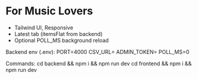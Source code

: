 
# For Music Lovers
- Tailwind UI, Responsive
- Latest tab (itemsFlat from backend)
- Optional POLL_MS background reload

Backend env (.env):
PORT=4000
CSV_URL=<your raw csv>
ADMIN_TOKEN=<token>
POLL_MS=0

Commands:
  cd backend && npm i && npm run dev
  cd frontend && npm i && npm run dev
